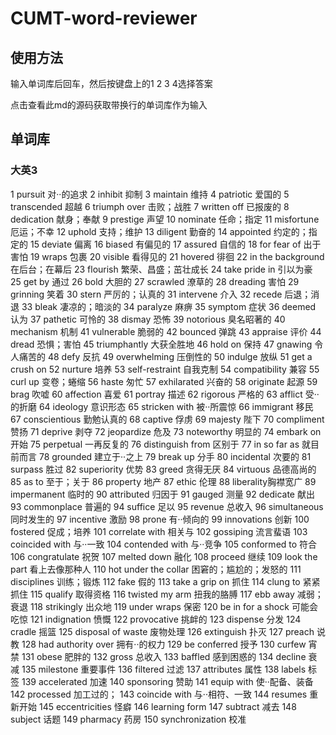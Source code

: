 # CUMT-word-reviewer

## 使用方法
输入单词库后回车，然后按键盘上的1 2 3 4选择答案

点击查看此md的源码获取带换行的单词库作为输入

## 单词库

### 大英3
1 pursuit 对··的追求
2 inhibit 抑制
3 maintain 维持
4 patriotic 爱国的
5 transcended 超越
6 triumph over 击败；战胜
7 written off 已报废的
8 dedication 献身；奉献
9 prestige 声望
10 nominate 任命；指定
11 misfortune 厄运；不幸
12 uphold 支持；维护
13 diligent 勤奋的
14 appointed 约定的；指定的
15 deviate 偏离
16 biased 有偏见的
17 assured 自信的
18 for fear of 出于害怕
19 wraps 包裹
20 visible 看得见的
21 hovered 徘徊
22 in the background 在后台；在幕后
23 flourish 繁荣、昌盛；茁壮成长
24 take pride in 引以为豪
25 get by 通过
26 bold 大胆的
27 scrawled 潦草的
28 dreading 害怕
29 grinning 笑着
30 stern 严厉的；认真的
31 intervene 介入
32 recede 后退；消退
33 bleak 凄凉的；暗淡的
34 paralyze 麻痹
35 symptom 症状
36 deemed 认为
37 pathetic 可怜的
38 dismay 恐怖
39 notorious 臭名昭著的
40 mechanism 机制
41 vulnerable 脆弱的
42 bounced 弹跳
43 appraise 评价
44 dread 恐惧；害怕
45 triumphantly 大获全胜地
46 hold on 保持
47 gnawing 令人痛苦的
48 defy 反抗
49 overwhelming 压倒性的
50 indulge 放纵
51 get a crush on
52 nurture 培养
53 self-restraint 自我克制
54 compatibility 兼容
55 curl up 变卷；蜷缩
56 haste 匆忙
57 exhilarated 兴奋的
58 originate 起源
59 brag 吹嘘
60 affection 喜爱
61 portray 描述
62 rigorous 严格的
63 afflict 受··的折磨
64 ideology 意识形态
65 stricken with 被··所震惊
66 immigrant 移民
67 conscientious 勤勉认真的
68 captive 俘虏
69 majesty 陛下
70 compliment 赞扬
71 deprive 剥夺
72 jeopardize 危及
73 noteworthy 明显的
74 embark on 开始
75 perpetual 一再反复的
76 distinguish from 区别于
77 in so far as 就目前而言
78 grounded 建立于··之上
79 break up 分手
80 incidental 次要的
81 surpass 胜过
82 superiority 优势
83 greed 贪得无厌
84 virtuous 品德高尚的
85 as to 至于；关于
86 property 地产
87 ethic 伦理
88 liberality胸襟宽广
89 impermanent 临时的
90 attributed 归因于
91 gauged 测量
92 dedicate 献出
93 commonplace 普遍的
94 suffice 足以
95 revenue 总收入
96 simultaneous 同时发生的
97 incentive 激励
98 prone 有··倾向的
99 innovations 创新
100 fostered 促成；培养
101 correlate with 相关与
102 gossiping 流言蜚语
103 coincided with 与··一致
104 contended with 与··竞争
105 conformed to 符合
106 congratulate 祝贺
107 melted down 融化
108 proceed 继续
109 look the part 看上去像那种人
110 hot under the collar 困窘的；尴尬的；发怒的
111 disciplines 训练；锻炼
112 fake 假的
113 take a grip on 抓住 
114 clung to 紧紧抓住
115 qualify 取得资格
116 twisted my arm 扭我的胳膊
117 ebb away 减弱；衰退
118 strikingly 出众地
119 under wraps 保密
120 be in for a shock 可能会吃惊
121 indignation 愤慨
122 provocative 挑衅的
123 dispense 分发
124 cradle 摇篮
125 disposal of waste 废物处理
126 extinguish 扑灭
127 preach 说教
128 had authority over  拥有··的权力
129 be conferred 授予
130 curfew 宵禁
131 obese 肥胖的
132 gross 总收入
133 baffled 感到困惑的
134 decline 衰减
135 milestone 重要事件
136 filtered 过滤
137 attributes 属性
138 labels 标签
139 accelerated 加速
140 sponsoring 赞助
141 equip with 使··配备、装备
142 processed 加工过的；
143 coincide with 与··相符、一致
144 resumes 重新开始
145 eccentricities 怪癖
146 learning form 
147 subtract 减去
148 subject 话题
149 pharmacy 药房
150 synchronization 校准
